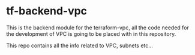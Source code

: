 # tf-backend-vpc

This is the backend module for the terraform-vpc, all the code needed for the development of VPC is going to be placed with in this repository.

This repo contains all the info related to VPC, subnets etc...

